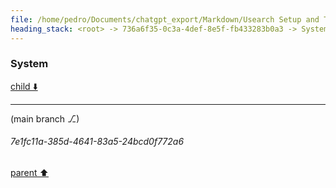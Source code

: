 ```yaml
---
file: /home/pedro/Documents/chatgpt_export/Markdown/Usearch Setup and Testing.md
heading_stack: <root> -> 736a6f35-0c3a-4def-8e5f-fb433283b0a3 -> System
---
```

### System

[child ⬇️](#7e1fc11a-385d-4641-83a5-24bcd0f772a6)

---

(main branch ⎇)
###### 7e1fc11a-385d-4641-83a5-24bcd0f772a6
[parent ⬆️](#736a6f35-0c3a-4def-8e5f-fb433283b0a3)
